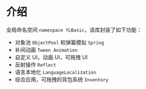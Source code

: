 # 介绍

全局命名空间 `namespace YLBasic`，该库封装了如下功能：

- 对象池 `ObjectPool` 和弹簧模拟 `Spring`
- 补间动画 `Tween Animation`
- 自定义 UI，动画 UI，可拖拽 UI
- 反射操作 `Reflect`
- 语言本地化 `LanguageLocalization`
- 综合应用，可拖拽的背包系统 `Inventory`
